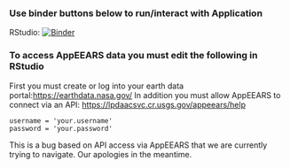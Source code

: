 ### Use binder buttons below to run/interact with Application
RStudio: [![Binder](http://mybinder.org/badge.svg)](http://beta.mybinder.org/v2/gh/katharynduffy/phenoRemote/master?urlpath=rstudio)

### To access AppEEARS data you must edit the following in RStudio
First you must create or log into your earth data portal:https://earthdata.nasa.gov/
In addition you must allow AppEEARS to connect via an API: https://lpdaacsvc.cr.usgs.gov/appeears/help
```
username = 'your.username'
password = 'your.password'
```
This is a bug based on API access via AppEEARS that we are currently trying to
navigate.  Our apologies in the meantime.
